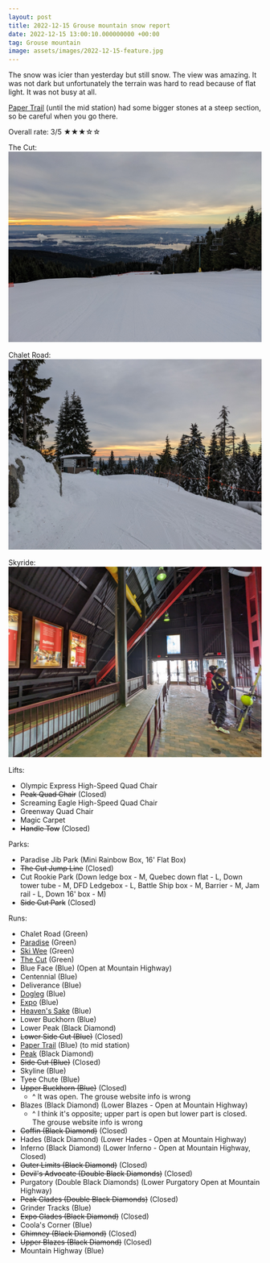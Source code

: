 ```yaml
---
layout: post
title: 2022-12-15 Grouse mountain snow report
date: 2022-12-15 13:00:10.000000000 +00:00
tag: Grouse mountain
image: assets/images/2022-12-15-feature.jpg
---
```


The snow was icier than yesterday but still snow. The view was amazing. It was not dark but unfortunately the terrain was hard to read because of flat light. It was not busy at all.

[Paper Trail](/paper-trail/) (until the mid station) had some bigger stones at a steep section, so be careful when you go there.

Overall rate: 3/5 ★★★☆☆

The Cut:
![](/assets/images/2022-12-15-the-cut.jpg)

Chalet Road:
![](/assets/images/2022-12-15-chalet-road.jpg)

Skyride:
![](/assets/images/2022-12-15-skyride.jpg)

Lifts:

* Olympic Express High-Speed Quad Chair
* <del>Peak Quad Chair</del> (Closed)
* Screaming Eagle High-Speed Quad Chair
* Greenway Quad Chair
* Magic Carpet
* <del>Handle Tow</del> (Closed)

Parks:

* Paradise Jib Park (Mini Rainbow Box, 16' Flat Box)
* <del>The Cut Jump Line</del> (Closed)
* Cut Rookie Park (Down ledge box - M, Quebec down flat - L, Down tower tube - M, DFD Ledgebox - L, Battle Ship box - M, Barrier - M, Jam rail - L, Down 16' box - M)
* <del>Side Cut Park</del> (Closed)

Runs:

* Chalet Road (Green)
* [Paradise](/grouse/paradise/) (Green)
* [Ski Wee](/magic-carpet/) (Green)
* [The Cut](/grouse/the-cut/) (Green)
* Blue Face (Blue) (Open at Mountain Highway)
* Centennial (Blue)
* Deliverance (Blue)
* [Dogleg](/dogleg/) (Blue)
* [Expo](/grouse/expo/) (Blue)
* [Heaven's Sake](/heavens-sake/) (Blue)
* Lower Buckhorn (Blue)
* Lower Peak (Black Diamond)
* <del>Lower Side Cut (Blue)</del> (Closed)
* [Paper Trail](/paper-trail/) (Blue) (to mid station)
* [Peak](/grouse/peak/) (Black Diamond)
* <del>Side Cut (Blue)</del> (Closed)
* Skyline (Blue)
* Tyee Chute (Blue)
* <del>Upper Buckhorn (Blue)</del> (Closed)
    * ^ It was open. The grouse website info is wrong
* Blazes (Black Diamond) (Lower Blazes - Open at Mountain Highway)
    * ^ I think it's opposite; upper part is open but lower part is closed. The grouse website info is wrong
* <del>Coffin (Black Diamond)</del> (Closed)
* Hades (Black Diamond) (Lower Hades - Open at Mountain Highway)
* Inferno (Black Diamond) (Lower Inferno - Open at Mountain Highway, Closed)
* <del>Outer Limits (Black Diamond)</del> (Closed)
* <del>Devil's Advocate (Double Black Diamonds)</del> (Closed)
* Purgatory (Double Black Diamonds) (Lower Purgatory Open at Mountain Highway)
* <del>Peak Glades (Double Black Diamonds)</del> (Closed)
* Grinder Tracks (Blue)
* <del>Expo Glades (Black Diamond)</del> (Closed)
* Coola's Corner (Blue)
* <del>Chimney (Black Diamond)</del> (Closed)
* <del>Upper Blazes (Black Diamond)</del> (Closed)
* Mountain Highway (Blue)

